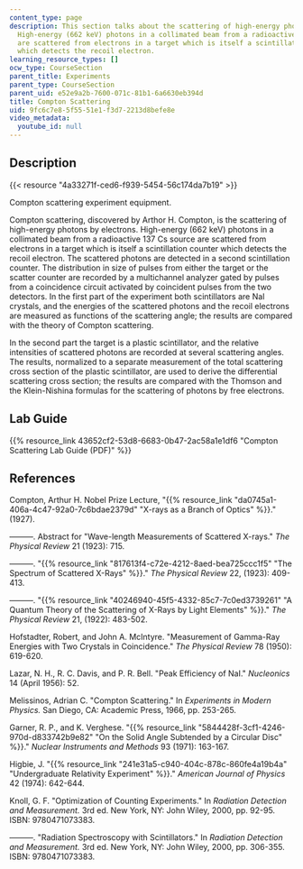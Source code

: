 ```yaml
---
content_type: page
description: This section talks about the scattering of high-energy photons by electrons.
  High-energy (662 keV) photons in a collimated beam from a radioactive 137 Cs source
  are scattered from electrons in a target which is itself a scintillation counter
  which detects the recoil electron.
learning_resource_types: []
ocw_type: CourseSection
parent_title: Experiments
parent_type: CourseSection
parent_uid: e52e9a2b-7600-071c-81b1-6a6630eb394d
title: Compton Scattering
uid: 9fc6c7e8-5f55-51e1-f3d7-2213d8befe8e
video_metadata:
  youtube_id: null
---
```


Description
-----------

{{< resource "4a33271f-ced6-f939-5454-56c174da7b19" >}}

Compton scattering experiment equipment.

Compton scattering, discovered by Arthor H. Compton, is the scattering of high-energy photons by electrons. High-energy (662 keV) photons in a collimated beam from a radioactive 137 Cs source are scattered from electrons in a target which is itself a scintillation counter which detects the recoil electron. The scattered photons are detected in a second scintillation counter. The distribution in size of pulses from either the target or the scatter counter are recorded by a multichannel analyzer gated by pulses from a coincidence circuit activated by coincident pulses from the two detectors. In the first part of the experiment both scintillators are NaI crystals, and the energies of the scattered photons and the recoil electrons are measured as functions of the scattering angle; the results are compared with the theory of Compton scattering.

In the second part the target is a plastic scintillator, and the relative intensities of scattered photons are recorded at several scattering angles. The results, normalized to a separate measurement of the total scattering cross section of the plastic scintillator, are used to derive the differential scattering cross section; the results are compared with the Thomson and the Klein-Nishina formulas for the scattering of photons by free electrons.

Lab Guide
---------

{{% resource_link 43652cf2-53d8-6683-0b47-2ac58a1e1df6 "Compton Scattering Lab Guide (PDF)" %}}

References
----------

Compton, Arthur H. Nobel Prize Lecture, "{{% resource_link "da0745a1-406a-4c47-92a0-7c6bdae2379d" "X-rays as a Branch of Optics" %}}." (1927).

———. Abstract for "Wave-length Measurements of Scattered X-rays." _The Physical Review_ 21 (1923): 715.

———. "{{% resource_link "817613f4-c72e-4212-8aed-bea725ccc1f5" "The Spectrum of Scattered X-Rays" %}}." _The Physical Review_ 22, (1923): 409-413.

———. "{{% resource_link "40246940-45f5-4332-85c7-7c0ed3739261" "A Quantum Theory of the Scattering of X-Rays by Light Elements" %}}." _The Physical Review_ 21, (1922): 483-502.

Hofstadter, Robert, and John A. McIntyre. "Measurement of Gamma-Ray Energies with Two Crystals in Coincidence." _The Physical Review_ 78 (1950): 619-620.

Lazar, N. H., R. C. Davis, and P. R. Bell. "Peak Efficiency of NaI." _Nucleonics_ 14 (April 1956): 52.

Melissinos, Adrian C. "Compton Scattering." In _Experiments in Modern Physics._ San Diego, CA: Academic Press, 1966, pp. 253-265.

Garner, R. P., and K. Verghese. "{{% resource_link "5844428f-3cf1-4246-970d-d833742b9e82" "On the Solid Angle Subtended by a Circular Disc" %}}." _Nuclear Instruments and Methods_ 93 (1971): 163-167.

Higbie, J. "{{% resource_link "241e31a5-c940-404c-878c-860fe4a19b4a" "Undergraduate Relativity Experiment" %}}." _American Journal of Physics_ 42 (1974): 642-644.

Knoll, G. F. "Optimization of Counting Experiments." In _Radiation Detection and Measurement._ 3rd ed. New York, NY: John Wiley, 2000, pp. 92-95. ISBN: 9780471073383.

———. "Radiation Spectroscopy with Scintillators." In _Radiation Detection and Measurement._ 3rd ed. New York, NY: John Wiley, 2000, pp. 306-355. ISBN: 9780471073383.